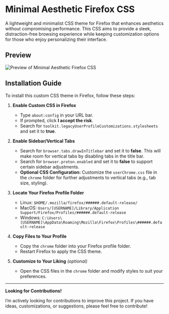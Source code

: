# Minimal Aesthetic Firefox CSS

A lightweight and minimalist CSS theme for Firefox that enhances aesthetics without compromising performance. This CSS aims to provide a sleek, distraction-free browsing experience while keeping customization options for those who enjoy personalizing their interface.

## Preview

![Preview of Minimal Aesthetic Firefox CSS](preview.png)

## Installation Guide

To install this custom CSS theme in Firefox, follow these steps:

1. **Enable Custom CSS in Firefox**
   - Type `about:config` in your URL bar.
   - If prompted, click **I accept the risk**.
   - Search for `toolkit.legacyUserProfileCustomizations.stylesheets` and set it to **true**.

2. **Enable Sidebar/Vertical Tabs**
   - Search for `browser.tabs.drawInTitlebar` and set it to **false**. This will make room for vertical tabs by disabling tabs in the title bar.
   - Search for `browser.proton.enabled` and set it to **false** to support certain sidebar adjustments.
   - **Optional CSS Configuration:** Customize the `userChrome.css` file in the `chrome` folder for further adjustments to vertical tabs (e.g., tab size, styling).

3. **Locate Your Firefox Profile Folder**
   - Linux: `$HOME/.mozilla/firefox/######.default-release/`
   - MacOS: `Users/[USERNAME]/Library/Application Support/Firefox/Profiles/######.default-release`
   - Windows: `C:\Users\[USERNAME]\AppData\Roaming\Mozilla\Firefox\Profiles\######.default-release`

4. **Copy Files to Your Profile**
   - Copy the `chrome` folder into your Firefox profile folder.
   - Restart Firefox to apply the CSS theme.

5. **Customize to Your Liking** *(optional)*
   - Open the CSS files in the `chrome` folder and modify styles to suit your preferences.

---

**Looking for Contributions!**

I’m actively looking for contributions to improve this project. If you have ideas, customizations, or suggestions, please feel free to contribute!
